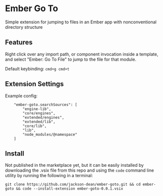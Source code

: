 # Ember Go To

Simple extension for jumping to files in an Ember app with nonconventional
directory structure

## Features

Right click over any import path, or component invocation inside a template,
and select "Ember: Go To File" to jump to the file for that module.

Default keybinding: `cmd+g cmd+t`

## Extension Settings

Example config:
```
	"ember-goto.searchSources": [
		"engine-lib",
		"core/engines",
		"extended/engines",
		"extended/lib",
		"core/lib",
		"lib",
		"node_modules/@namespace"
	]
```

## Install

Not published in the marketplace yet, but it can be easily installed by
downloading the .vsix file from this repo and using the `code` command line
utility by running the following in a terminal:
```
git clone https://github.com/jackson-dean/ember-goto.git && cd ember-goto && code --install-extension ember-goto-0.0.1.vsix
```
